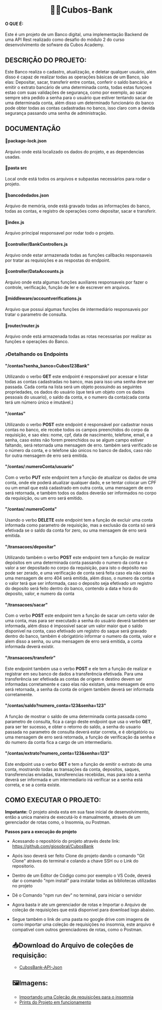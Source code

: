 <h1 align="center"> 💠🏦Cubos-Bank</h1> 

#### O QUE É:
Este é um projeto de um Banco digital, uma implementação Backend de uma API Rest realizado como desafio do módulo 2 do curso desenvolvimento de sofware da Cubos Academy.

## DESCRIÇÃO DO PROJETO:
Este Banco realiza o cadastro, atualização, e deletar qualquer usuário, além disso é capaz de realizar todas as operações básicas de um Banco, são elas:
Depositar, sacar, transferir entre contas, conferir o saldo bancário, e  emitir o extrato bancário de uma determinada conta, todas estas funçoes estao com
suas validações de segurança, como por exemplo, ao sacar sempre séra pedido a senha para o usuário que estiver tentando sacar de uma determinada conta, além disso
um determinado funcionário do banco pode obter todas as contas cadastradas no banco, isso claro com a devida segurança passando uma senha de administração.

## DOCUMENTAÇÃO 

#### 📑package-lock.json
Arquivo onde está localizado os dados do projeto,  e as dependencias usadas.

#### 📁pasta src
Local onde está todos os arquivos e subpastas necessários para rodar o projeto. 

#### 📑bancodedados.json
Arquivo de memória, onde está gravado todas as informações do banco, todas as contas, e registro de operações como depositar, sacar e transferir.

#### 📑index.js
Arquivo principal responsavel por rodar todo o projeto.

#### 📑controller/BankControllers.js
Arquivo onde estar armazenada todas as funçôes callbacks responsaveis por tratar as requisições e as respostas do endpoint.

#### 📑controller/DataAccounts.js
Arquivo onde esta algumas funções auxiliares responsaveis por fazer o controle, verificação, função de ler e de escrever em arquivos.

#### 📑middleware/accountverifications.js
Arquivo que possui algumas funções de intermediário responsaveis por tratar o parametro de consulta.

#### 📑router/router.js
Arquivo onde está armazenada todas as rotas necessarias por realizar as funções e operações do Banco.

### ⤴️Detalhando os Endpoints

#### "/contas?senha_banco=Cubos123Bank"
Utilizando o verbo **GET** este endpoint é responsável por acessar e listar todas as contas cadastradas no banco, mas para isso uma senha deve ser passada. Cada conta na lista será um objeto possuindo as seguintes propriedades, os dados do usuário
(que terá um objeto com os dados pessoais do usuario), o saldo da conta, e o numero da conta(cada conta terá um número único e imutável.)  

#### "/contas"
Utilizando o verbo **POST** este endpoint é responsável por cadastrar novas contas no banco, ele recebe todos os campos preenchidos do corpo da requisição, e sao eles: nome, cpf, data de nascimento, telefone, email, e a senha, 
caso estes não forem preenchidos ou se algum campo estiver faltando, será retornada uma mensagem de erro. também será verificado se o número da conta, e o telefone são únicos no banco de dados, caso não for outra mensagem de erro será emitida.

#### "/contas/:numeroConta/usuario"
Com o verbo **PUT** este endpoint tem a função de atualizar os dados de uma conta, onde ele poderá atualizar qualquer dado, e se tentar colocar um CPF ou um email que está cadastrado em outra conta, uma mensagem de erro será retornada,
e também todos os dados deverão ser informados no corpo da requisição, ou um erro será emitido.

#### "/contas/:numeroConta"
Usando o verbo **DELETE** este endpoint tem a função de excluir uma conta informada como parametro de requisição, mas a exclusão da conta só será efetivada se o saldo da conta for zero, ou uma mensagem de erro será emitida.

#### "/transacoes/depositar"
Utilizando também o verbo **POST** este endpoint tem a função de realizar depósitos em uma determinada conta passando o numero da conta e o valor  a ser depositado no corpo da requisição, para isto o depósito nao pode ser zerado, e uma verificação de conta será feita
caso ela não exista uma mensagem de erro 404 será emitida, além disso, o numero da conta e o valor terá que ser informada, caso o deposito seja efetivado um registro do deposito será feito dentro do banco, contendo a data e hora do deposito, valor, e numero da conta

#### "/transacoes/sacar"
Com o verbo **POST** este endpoint tem a função de sacar um certo valor de uma conta, mas para ser executado a senha do usuário deverá também ser informada, além disso é impossivel sacar um valor maior que o saldo disponivel na conta, caso efetivado um registro do saque será gravado dentro do banco, também é obrigatório informar o numero da conta, valor e alem disso a senha, ou uma mensagem de erro será emitida, a conta informada deverá existir.

#### "/transacoes/transferir"
Este endpoint também usa o verbo **POST** e ele tem a função de realizar e registrar em seu banco de dados a transferência efetivada. Para uma transferência ser efetivada as contas de origem e destino devem ser informadas corretamente e caso elas não existam, uma mensagem de erro será retornada, a senha da conta de origem também deverá ser informada corretamente.

#### "/contas/saldo?numero_conta=123&senha=123"
A função de mostrar o saldo de uma determinada conta passada como parametro de consulta, fica a cargo deste endpoint que usa o verbo **GET**, para ser ter sucesso, e obter o retorno do saldo, a senha do usuario passada no parametro de consulta deverá estar correta, e é obrigatório ou  uma mensagem de erro será retornada, a função de verificação da senha e do numero da conta fica a cargo de um intermediario.

#### "/contas/extrato?numero_conta=123&senha=123"
Este endpoint usa o verbo **GET** e tem a função de emitir o extrato de uma conta, mostrando todas as transações da conta, depositos, saques, transferencias enviadas, transferencias recebidas, mas para isto a senha deverá ser informada e um intermediario irá verificar se a senha está correta, e se a conta existe.

## COMO EXECUTAR O PROJETO:
**Impotante:** O projeto ainda esta em sua fase inicial de desenvolvimento, então a unica maneira de executá-lo é  manualmente, através de um gerenciador de rotas como, o Insomnia, ou Postman.

**Passos para a execução do projeto**

- Acessando o repositório do projeto através deste link: <a target="_blank" href="https://github.com/giosobral/CubosBank">https://github.com/giosobral/CubosBank</a>
- Após isso deverá ser feito Clone do projeto dando o comando "Git Clone" atráves do terminal e colando a chave SSH ou o Link do repositorio.
- Dentro de um Editor de Código como por exemplo o VS Code, deverá dar o comando "npm install" para instalar todas as bibliotecas utilizadas no projeto
- Dê o Comando "npm run dev" no terminal, para iniciar o servidor
- Agora basta ir ate um gerenciador de rotas e Importar o Arquivo de coleção de requisições que está disponivel para download logo abaixo.
- Segue também o link de uma pasta no google drive com imagens de como importar uma coleção de requisições no insomnia, este arquivo é compativel com outros gerenciadores de rotas, como o Postman.

   ## 📥Download do Arquivo de coleções de requisição:
   - <a target="_blank" href="https://drive.google.com/file/d/1bD-D9McoB9SqMQhHdBad9O9U6XUNCT7S/view?usp=drive_link">CubosBank-API-Json</a>
    
   ## 🖼️Imagens:
  - <a target="_blank" href="https://drive.google.com/drive/folders/1E88j5APOVGH6xUAAsfxfZd9pV_pIrnkr?usp=drive_link">Importando uma Coleção de requisições para o insomnia</a>
  - <a target="_blank" href="https://drive.google.com/drive/folders/1M1qOER_-HD4b3HrGO83Cy26R8JxvmuWm?usp=drive_link">Prints do Projeto em funcionamento</a>

  






